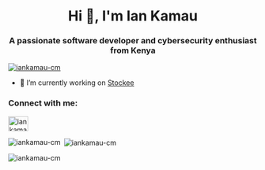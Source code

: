 <h1 align="center">Hi 👋, I'm Ian Kamau</h1>
<h3 align="center">A passionate software developer and cybersecurity enthusiast from Kenya</h3>

<p align="left"> <a href="https://github.com/ryo-ma/github-profile-trophy"><img src="https://github-profile-trophy.vercel.app/?username=iankamau-cm" alt="iankamau-cm" /></a> </p>

- 🔭 I’m currently working on [Stockee](https://github.com/IANKAMAU-cm/stockee)

<h3 align="left">Connect with me:</h3>
<p align="left">
<a href="https://dev.to/iankamau-cm" target="blank"><img align="center" src="https://raw.githubusercontent.com/rahuldkjain/github-profile-readme-generator/master/src/images/icons/Social/devto.svg" alt="iankamau-cm" height="30" width="40" /></a>
</p>

<p><img align="left" src="https://github-readme-stats.vercel.app/api/top-langs?username=iankamau-cm&show_icons=true&locale=en&layout=compact" alt="iankamau-cm" /></p>

<p>&nbsp;<img align="center" src="https://github-readme-stats.vercel.app/api?username=iankamau-cm&show_icons=true&locale=en" alt="iankamau-cm" /></p>

<p><img align="center" src="https://github-readme-streak-stats.herokuapp.com/?user=iankamau-cm&" alt="iankamau-cm" /></p>

